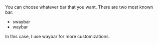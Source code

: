 You can choose whatever bar that you want.
There are two most known bar:
 - swaybar
 - waybar

In this case, I use waybar for more customizations.